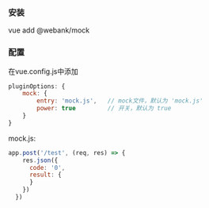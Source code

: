 ### 安装
vue add @webank/mock

### 配置
在vue.config.js中添加
```javascript
pluginOptions: {
    mock: {
        entry: 'mock.js',   // mock文件，默认为 'mock.js'
        power: true         // 开关，默认为 true
    }
}
```

mock.js: 
```javascript
app.post('/test', (req, res) => {
    res.json({
      code: '0',
      result: {
      }
    })
  })
```
